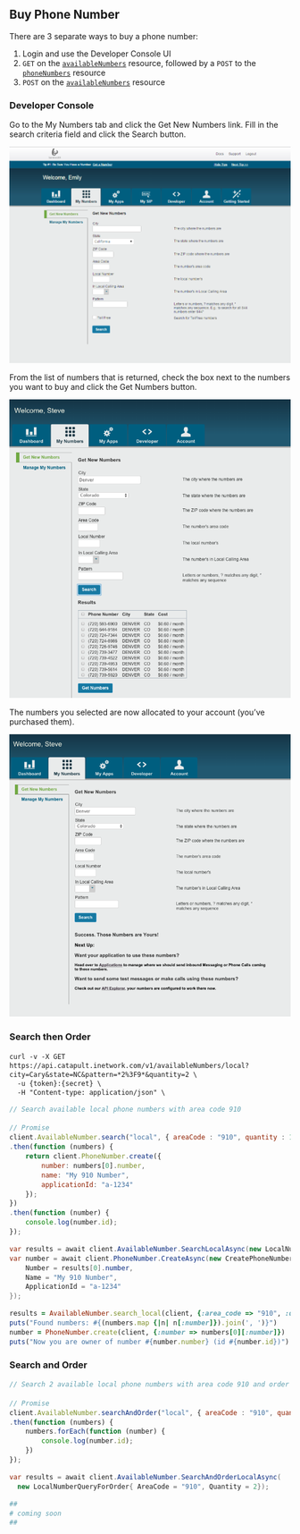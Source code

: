 ## Buy Phone Number
There are 3 separate ways to buy a phone number:
1. Login and use the Developer Console UI
2. `GET` on the [`availableNumbers`](#get-availablenumbers-local) resource, followed by a `POST` to the [`phoneNumbers`](#example-allocate-a-phone-number-to-your-account) resource
3. `POST` on the [`availableNumbers`](#example-search-and-allocate-for-city-state) resource

### Developer Console

Go to the My Numbers tab and click the Get New Numbers link. Fill in the search criteria field and click the Search button.

![step1](images/howto/buytn/step1.png)

From the list of numbers that is returned, check the box next to the numbers you want to buy and click the Get Numbers button.

![step2](images/howto/buytn/step2.png)

The numbers you selected are now allocated to your account (you’ve purchased them).

![step3](images/howto/buytn/step3.png)

### Search then Order
```shell
curl -v -X GET  https://api.catapult.inetwork.com/v1/availableNumbers/local?city=Cary&state=NC&pattern=*2%3F9*&quantity=2 \
  -u {token}:{secret} \
  -H "Content-type: application/json" \
```

```js
// Search available local phone numbers with area code 910

// Promise
client.AvailableNumber.search("local", { areaCode : "910", quantity : 1 })
.then(function (numbers) {
	return client.PhoneNumber.create({
		number: numbers[0].number,
		name: "My 910 Number",
		applicationId: "a-1234"
	});
})
.then(function (number) {
	console.log(number.id);
});
```

```csharp
var results = await client.AvailableNumber.SearchLocalAsync(new LocalNumberQuery{ AreaCode = "910", Quantity = 1});
var number = await client.PhoneNumber.CreateAsync(new CreatePhoneNumberData {
	Number = results[0].number,
	Name = "My 910 Number",
	ApplicationId = "a-1234"
});
```

```ruby
results = AvailableNumber.search_local(client, {:area_code => "910", :quantity => 1})
puts("Found numbers: #{(numbers.map {|n| n[:number]}).join(', ')}")
number = PhoneNumber.create(client, {:number => numbers[0][:number]})
puts("Now you are owner of number #{number.number} (id #{number.id})")
```

### Search and Order

```js
// Search 2 available local phone numbers with area code 910 and order them

// Promise
client.AvailableNumber.searchAndOrder("local", { areaCode : "910", quantity : 2 })
.then(function (numbers) {
	numbers.forEach(function (number) {
		console.log(number.id);
	})
});
```

```csharp
var results = await client.AvailableNumber.SearchAndOrderLocalAsync(
  new LocalNumberQueryForOrder{ AreaCode = "910", Quantity = 2});
```

```ruby
##
# coming soon
##
```
